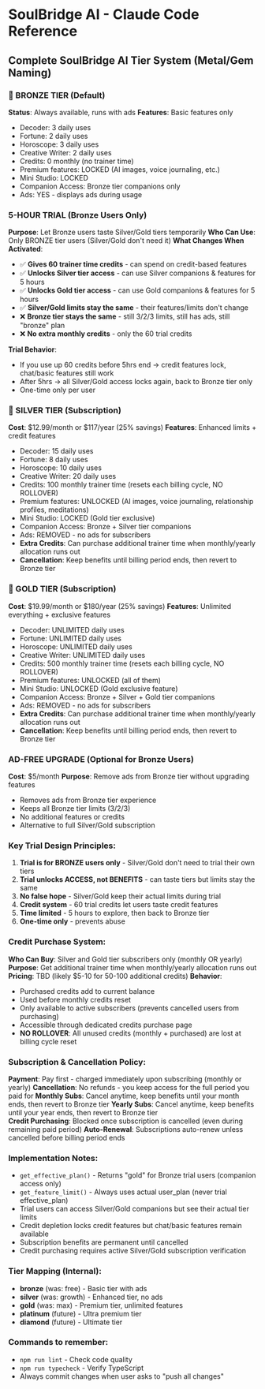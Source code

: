 # SoulBridge AI - Claude Code Reference

## Complete SoulBridge AI Tier System (Metal/Gem Naming)

### 🥉 BRONZE TIER (Default)
**Status**: Always available, runs with ads
**Features**: Basic features only  
- Decoder: 3 daily uses
- Fortune: 2 daily uses  
- Horoscope: 3 daily uses
- Creative Writer: 2 daily uses
- Credits: 0 monthly (no trainer time)
- Premium features: LOCKED (AI images, voice journaling, etc.)
- Mini Studio: LOCKED
- Companion Access: Bronze tier companions only
- Ads: YES - displays ads during usage

### 5-HOUR TRIAL (Bronze Users Only)
**Purpose**: Let Bronze users taste Silver/Gold tiers temporarily
**Who Can Use**: Only BRONZE tier users (Silver/Gold don't need it)
**What Changes When Activated**:
- ✅ **Gives 60 trainer time credits** - can spend on credit-based features
- ✅ **Unlocks Silver tier access** - can use Silver companions & features for 5 hours
- ✅ **Unlocks Gold tier access** - can use Gold companions & features for 5 hours
- ✅ **Silver/Gold limits stay the same** - their features/limits don't change
- ❌ **Bronze tier stays the same** - still 3/2/3 limits, still has ads, still "bronze" plan
- ❌ **No extra monthly credits** - only the 60 trial credits

**Trial Behavior**:
- If you use up 60 credits before 5hrs end → credit features lock, chat/basic features still work
- After 5hrs → all Silver/Gold access locks again, back to Bronze tier only
- One-time only per user

### 🥈 SILVER TIER (Subscription)
**Cost**: $12.99/month or $117/year (25% savings)
**Features**: Enhanced limits + credit features
- Decoder: 15 daily uses
- Fortune: 8 daily uses
- Horoscope: 10 daily uses  
- Creative Writer: 20 daily uses
- Credits: 100 monthly trainer time (resets each billing cycle, NO ROLLOVER)
- Premium features: UNLOCKED (AI images, voice journaling, relationship profiles, meditations)
- Mini Studio: LOCKED (Gold tier exclusive)
- Companion Access: Bronze + Silver tier companions
- Ads: REMOVED - no ads for subscribers
- **Extra Credits**: Can purchase additional trainer time when monthly/yearly allocation runs out
- **Cancellation**: Keep benefits until billing period ends, then revert to Bronze tier

### 🥇 GOLD TIER (Subscription) 
**Cost**: $19.99/month or $180/year (25% savings)
**Features**: Unlimited everything + exclusive features
- Decoder: UNLIMITED daily uses
- Fortune: UNLIMITED daily uses
- Horoscope: UNLIMITED daily uses
- Creative Writer: UNLIMITED daily uses
- Credits: 500 monthly trainer time (resets each billing cycle, NO ROLLOVER)
- Premium features: UNLOCKED (all of them)
- Mini Studio: UNLOCKED (Gold exclusive feature)
- Companion Access: Bronze + Silver + Gold tier companions  
- Ads: REMOVED - no ads for subscribers
- **Extra Credits**: Can purchase additional trainer time when monthly/yearly allocation runs out
- **Cancellation**: Keep benefits until billing period ends, then revert to Bronze tier

### AD-FREE UPGRADE (Optional for Bronze Users)
**Cost**: $5/month
**Purpose**: Remove ads from Bronze tier without upgrading features
- Removes ads from Bronze tier experience
- Keeps all Bronze tier limits (3/2/3)
- No additional features or credits
- Alternative to full Silver/Gold subscription

### Key Trial Design Principles:
1. **Trial is for BRONZE users only** - Silver/Gold don't need to trial their own tiers
2. **Trial unlocks ACCESS, not BENEFITS** - can taste tiers but limits stay the same
3. **No false hope** - Silver/Gold keep their actual limits during trial
4. **Credit system** - 60 trial credits let users taste credit features
5. **Time limited** - 5 hours to explore, then back to Bronze tier
6. **One-time only** - prevents abuse

### Credit Purchase System:
**Who Can Buy**: Silver and Gold tier subscribers only (monthly OR yearly)
**Purpose**: Get additional trainer time when monthly/yearly allocation runs out
**Pricing**: TBD (likely $5-10 for 50-100 additional credits)
**Behavior**: 
- Purchased credits add to current balance
- Used before monthly credits reset
- Only available to active subscribers (prevents cancelled users from purchasing)
- Accessible through dedicated credits purchase page
- **NO ROLLOVER**: All unused credits (monthly + purchased) are lost at billing cycle reset

### Subscription & Cancellation Policy:
**Payment**: Pay first - charged immediately upon subscribing (monthly or yearly)
**Cancellation**: No refunds - you keep access for the full period you paid for
**Monthly Subs**: Cancel anytime, keep benefits until your month ends, then revert to Bronze tier
**Yearly Subs**: Cancel anytime, keep benefits until your year ends, then revert to Bronze tier  
**Credit Purchasing**: Blocked once subscription is cancelled (even during remaining paid period)
**Auto-Renewal**: Subscriptions auto-renew unless cancelled before billing period ends

### Implementation Notes:
- `get_effective_plan()` - Returns "gold" for Bronze trial users (companion access only)
- `get_feature_limit()` - Always uses actual user_plan (never trial effective_plan)  
- Trial users can access Silver/Gold companions but see their actual tier limits
- Credit depletion locks credit features but chat/basic features remain available
- Subscription benefits are permanent until cancelled
- Credit purchasing requires active Silver/Gold subscription verification

### Tier Mapping (Internal):
- **bronze** (was: free) - Basic tier with ads
- **silver** (was: growth) - Enhanced tier, no ads  
- **gold** (was: max) - Premium tier, unlimited features
- **platinum** (future) - Ultra premium tier
- **diamond** (future) - Ultimate tier

### Commands to remember:
- `npm run lint` - Check code quality
- `npm run typecheck` - Verify TypeScript  
- Always commit changes when user asks to "push all changes"
